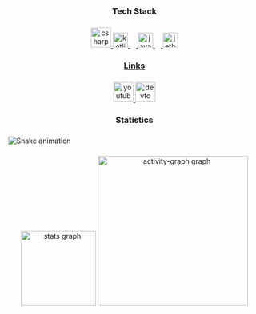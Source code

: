 <h3 align="center">Tech Stack</h3>

###

<div align="center">
  <a href="https://learn.microsoft.com/en-us/dotnet/csharp/tour-of-csharp/" target="_blank">
    <img src="https://cdn.jsdelivr.net/gh/devicons/devicon/icons/csharp/csharp-original.svg" height="40" alt="csharp logo"  />
  <a href="https://kotlinlang.org/docs/home.html" target="_blank">
    <img src="https://cdn.jsdelivr.net/gh/devicons/devicon/icons/kotlin/kotlin-original.svg" height="30" alt="kotlin logo"  />
    <img width="12" />
  <a href="https://docs.oracle.com/en/java/" target="_blank">
    <img src="https://cdn.jsdelivr.net/gh/devicons/devicon/icons/java/java-original.svg" height="30" alt="java logo"  />
  <a href="https://www.jetbrains.com/" target="_blank">
    <img width="12" />
    <img src="https://cdn.jsdelivr.net/gh/devicons/devicon/icons/jetbrains/jetbrains-original.svg" height="30" alt="jetbrains logo"  />
</div>

###

<h3 align="center">Links</h3>

###

<div align="center">
  <a href="https://www.youtube.com/channel/UCrNNx-TOpgWkIcGM0vdykDQ" target="_blank">
    <img src="https://img.shields.io/static/v1?message=Youtube&logo=youtube&label=&color=FF0000&logoColor=white&labelColor=&style=for-the-badge" height="40" alt="youtube logo"  />
  </a>
  <a href="https://dev.to/willowisp" target="_blank">
    <img src="https://img.shields.io/static/v1?message=dev.to&logo=dev.to&label=&color=0A0A0A&logoColor=white&labelColor=&style=for-the-badge" height="40" alt="devto logo"  />
  </a>
</div>

###

<h3 align="center">Statistics</h3>

###

<img src="https://raw.githubusercontent.com/GitWillowisp/GitWillowisp/output/snake.svg" alt="Snake animation" />

###

<div align="center">
  <img src="https://github-readme-stats.vercel.app/api?username=GitWillowisp&hide_title=true&hide_rank=false&show_icons=true&include_all_commits=true&count_private=true&disable_animations=false&theme=github_dark&locale=en&hide_border=true&order=1" height="150" alt="stats graph"  />
  <img src="https://github-readme-activity-graph.vercel.app/graph?username=GitWillowisp&radius=16&theme=github-dark&area=true&order=5&hide_border=true&hide_title=false" height="300" alt="activity-graph graph"  />
</div>

###

